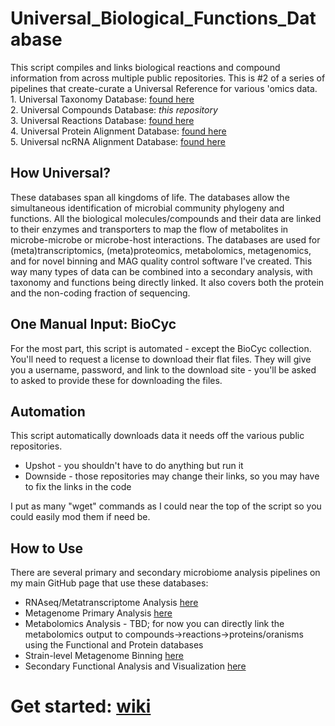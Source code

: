 # Universal_Biological_Functions_Database
This script compiles and links biological reactions and compound information from across multiple public repositories. 
This is #2 of a series of pipelines that create-curate a Universal Reference for various 'omics data.
    <br>1. Universal Taxonomy Database: [found here](https://github.com/TealFurnholm/Universal-Taxonomy-Database)
    <br>2. Universal Compounds Database: *this repository*
    <br>3. Universal Reactions Database: [found here](https://github.com/TealFurnholm/Universal_Biological_Reactions_Database)
    <br>4. Universal Protein Alignment Database: [found here](https://github.com/TealFurnholm/Universal_Microbiomics_Alignment_Database)
    <br>5. Universal ncRNA Alignment Database: [found here](https://github.com/TealFurnholm/Fix_RNACentral_Taxonomy)

## How Universal?
These databases span all kingdoms of life. The databases allow the simultaneous identification of microbial community phylogeny and functions. All the biological molecules/compounds and their data are linked to their enzymes and transporters to map the flow of metabolites in microbe-microbe or microbe-host interactions. 
The databases are used for (meta)transcriptomics, (meta)proteomics, metabolomics, metagenomics, and for novel binning and MAG quality control software I've created. This way many types of data can be combined into a secondary analysis, with taxonomy and functions being directly linked. It also covers both the protein and the non-coding fraction of sequencing. 

## One Manual Input: BioCyc
For the most part, this script is automated - except the BioCyc collection. You'll need to request a license to download their flat files. They will give you a username, password, and link to the download site - you'll be asked to asked to provide these for downloading the files. 

## Automation
This script automatically downloads data it needs off the various public repositories.
 - Upshot - you shouldn't have to do anything but run it
 - Downside - those repositories may change their links, so you may have to fix the links in the code
<p></p>I put as many "wget" commands as I could near the top of the script so you could easily mod them if need be.

## How to Use
There are several primary and secondary microbiome analysis pipelines on my main GitHub page that use these databases:
* RNAseq/Metatranscriptome Analysis [here](https://github.com/TealFurnholm/Strain-Level_Metatranscriptome_Analysis)
* Metagenome Primary Analysis [here](https://github.com/TealFurnholm/Strain-Level_Metagenome_Analysis)
* Metabolomics Analysis - TBD; for now you can directly link the metabolomics output to compounds->reactions->proteins/oranisms using the Functional and Protein databases
* Strain-level Metagenome Binning [here](https://github.com/TealFurnholm/Community-Based-Metagenome-Binning)
* Secondary Functional Analysis and Visualization [here](https://github.com/TealFurnholm/Meta-omics_Functional_Analysis)
    
# Get started: [wiki](https://github.com/TealFurnholm/Universal_Biological_Functions_Database/wiki)
